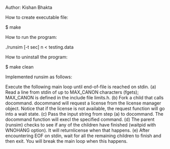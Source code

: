 Author: Kishan Bhakta

How to create executable file:

$ make

How to run the program:

./runsim [-t sec] n < testing.data

How to uninstall the program:

$ make clean

Implemented runsim as follows:

Execute the following main loop until end-of-file is reached on stdin.
(a) Read a line from stdin of up to MAX_CANON characters (fgets); MAX_CANON is defined in the include file limits.h.
(b) Fork a child that calls docommand. docommand will request a license from the license manager object. Notice
that if the license is not available, the request function will go into a wait state.
(c) Pass the input string from step (a) to docommand. The docommand function will execl the specified command.
(d) The parent (runsim) checks to see if any of the children have finished (waitpid with WNOHANG option). It will returnlicense when that happens.
(e) After encountering EOF on stdin, wait for all the remaining children to finish and then exit. You will break the main loop when this happens.
